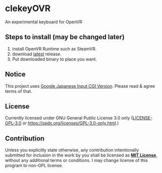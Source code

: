 # clekeyOVR
An experimental keyboard for OpenVR

## Steps to install (may be changed later)

1. install OpenVR Runtime such as SteamVR.
1. download [latest] release.
1. Put downloaded binary to place you want.

## Notice

This project uses [Google Japanese Input CGI Version][google-jp-input-cgi].
Please read & agree terms of that.

[google-jp-input-cgi]: https://www.google.co.jp/ime/cgiapi.html

[latest]: https://github.com/clekey/clekeyOVR/releases

## License

Currently licensed under GNU General Public License 3.0 only 
    ([LICENSE-GPL-3.0](LICENSE-GPL-3.0) or https://spdx.org/licenses/GPL-3.0-only.html.)

## Contribution

Unless you explicitly state otherwise, any contribution intentionally submitted
for inclusion in the work by you shall be licensed as **[MIT License]**, without
any additional terms or conditions. I may change license of this program to non-GPL license.

[MIT License]: http://opensource.org/licenses/MIT
